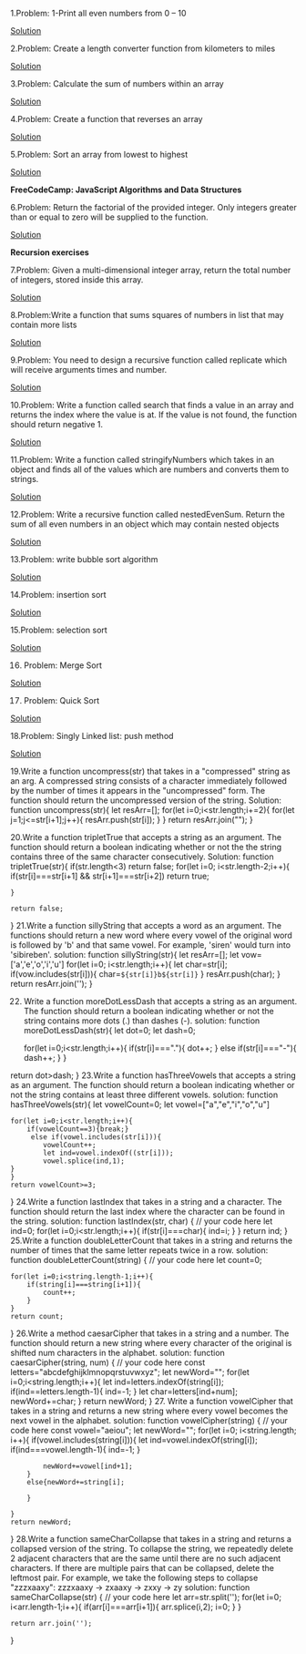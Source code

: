 1.Problem: 1-Print all even numbers from 0 – 10


[Solution](https://github.com/Slmti-BH/js_challenges/blob/main/misc/printEvenNumbers.js)


2.Problem: Create a length converter function from kilometers to miles

[Solution](https://github.com/Slmti-BH/js_challenges/blob/main/misc/lengthConverter.js)


3.Problem: Calculate the sum of numbers within an array

[Solution](https://github.com/Slmti-BH/js_challenges/blob/main/misc/sumNoInArr.js)

4.Problem: Create a function that reverses an array

[Solution](https://github.com/Slmti-BH/js_challenges/blob/main/misc/reverseArr.js)

5.Problem: Sort an array from lowest to highest

[Solution](https://github.com/Slmti-BH/js_challenges/blob/main/misc/sortArr.js)

**FreeCodeCamp: JavaScript Algorithms and Data Structures**

6.Problem: Return the factorial of the provided integer. Only integers greater than or equal to zero will be supplied to the function.

[Solution](https://github.com/Slmti-BH/js_challenges/blob/main/misc/factorializeNumber.js)

**Recursion exercises**

7.Problem: Given a multi-dimensional integer array, return the total number of integers, stored inside this array. 

[Solution](https://github.com/Slmti-BH/js_challenges/blob/main/misc/arrTotalNoIntegers.js)

8.Problem:Write a function that sums squares of numbers in list that may contain more lists

[Solution](https://github.com/Slmti-BH/js_challenges/blob/main/misc/sumSquaresArr.js)

9.Problem: You need to design a recursive function called replicate which will receive arguments times and number.

[Solution](https://github.com/Slmti-BH/js_challenges/blob/main/misc/recursiveReplication.js)

10.Problem: Write a function called search that finds a value in an array and returns the index where the value is at. If the value is not found, the function should return negative 1.

[Solution](https://github.com/Slmti-BH/js_challenges/blob/main/misc/returnIndexOfNo.js)

11.Problem: Write a function called stringifyNumbers which takes in an object and finds all of the values which are numbers and converts them to strings.

[Solution](https://github.com/Slmti-BH/js_challenges/blob/main/misc/stringifyNumbersRecursion.js)

12.Problem: Write a recursive function called nestedEvenSum. Return the sum of all even numbers in an object which may contain nested objects

[Solution](https://github.com/Slmti-BH/js_challenges/blob/main/misc/nestedEvenSum.js)

13.Problem: write bubble sort algorithm

[Solution](https://github.com/Slmti-BH/js_challenges/blob/main/misc/bubbleSort.js)

14.Problem: insertion sort

[Solution](https://github.com/Slmti-BH/js_challenges/blob/main/misc/insertionSort.js)

15.Problem: selection sort

[Solution](https://github.com/Slmti-BH/js_challenges/blob/main/misc/selectionSort.js)

16. Problem: Merge Sort

[Solution](https://github.com/Slmti-BH/js_challenges/blob/main/misc/mergeSort.js)

17. Problem: Quick Sort

[Solution](https://github.com/Slmti-BH/js_challenges/blob/main/misc/quickSort.js)

18.Problem: Singly Linked list: push method

[Solution](https://github.com/Slmti-BH/js_challenges/blob/main/misc/singlyLikedListPush.js)

19.Write a function uncompress(str) that takes in a "compressed" string as an arg. A compressed string consists of a character immediately followed by the number of times it appears in the "uncompressed" form. The function should return the uncompressed version of the string.
Solution:
function uncompress(str){
    let resArr=[];
    for(let i=0;i<str.length;i+=2){
        for(let j=1;j<=str[i+1];j++){
            resArr.push(str[i]);
        }
    }
    return resArr.join("");
}

20.Write a function tripletTrue that accepts a string as an argument. The function should return a boolean indicating whether or not the the string contains three of the same character consecutively.
Solution:
function tripletTrue(str){
    if(str.length<3) return false;
    for(let i=0; i<str.length-2;i++){
        if(str[i]===str[i+1] && str[i+1]===str[i+2]) return true;
        
    } 
    
    return false;
}
21.Write a function sillyString that accepts a word as an argument. The functions should return a new word where every vowel of the original word is followed by 'b' and that same vowel. For example, 'siren' would turn into 'sibireben'.
solution:
function sillyString(str){
    let resArr=[];
    let vow=['a','e','o','i','u']
    for(let i=0; i<str.length;i++){
        let char=str[i];
        if(vow.includes(str[i])){
           char=`${str[i]}b${str[i]}`
        }
        resArr.push(char);
    }
    return resArr.join('');
}

22. Write a function moreDotLessDash that accepts a string as an argument. The function should return a boolean indicating whether or not the string contains more dots (.) than dashes (-).
solution: function moreDotLessDash(str){
    let dot=0;
    let dash=0;
    
    for(let i=0;i<str.length;i++){
        if(str[i]==="."){
            dot++;
        }
        else if(str[i]==="-"){
            dash++;
        }
    }
    
   return dot>dash;
}
23.Write a function hasThreeVowels that accepts a string as an argument. The function should return a boolean indicating whether or not the string contains at least three different vowels.
solution: 
function hasThreeVowels(str){
    let vowelCount=0;
    let vowel=["a","e","i","o","u"]
    
    for(let i=0;i<str.length;i++){
        if(vowelCount==3){break;}
         else if(vowel.includes(str[i])){
            vowelCount++;
            let ind=vowel.indexOf((str[i]));
            vowel.splice(ind,1);
    }
    }
    return vowelCount>=3;
}
24.Write a function lastIndex that takes in a string and a character. The function should return the last index where the character can be found in the string.
solution: function lastIndex(str, char) {
    // your code here
    let ind=0;
    for(let i=0;i<str.length;i++){
        if(str[i]===char){
            ind=i;
        }
    }
    return ind;
}
25.Write a function doubleLetterCount that takes in a string and returns the number of times that the same letter repeats twice in a row.
solution: function doubleLetterCount(string) {
    // your code here
    let count=0;
    
    for(let i=0;i<string.length-1;i++){
        if(string[i]===string[i+1]){
            count++;
        }
    }
    return count;
}
26.Write a method caesarCipher that takes in a string and a number. The function should return a new string where every character of the original is shifted num characters in the alphabet.
solution: function caesarCipher(string, num) {
    // your code here
    const letters="abcdefghijklmnopqrstuvwxyz";
    let newWord="";
    for(let i=0;i<string.length;i++){
        let ind=letters.indexOf(string[i]);
        if(ind==letters.length-1){
            ind=-1;
        }
        let char=letters[ind+num];
        newWord+=char;
    }
    return newWord;
}
27. Write a function vowelCipher that takes in a string and returns a new string where every vowel becomes the next vowel in the alphabet.
solution: function vowelCipher(string) {
    // your code here
    const vowel="aeiou";
    let newWord="";
    for(let i=0; i<string.length; i++){
        if(vowel.includes(string[i])){
            let ind=vowel.indexOf(string[i]);
            if(ind===vowel.length-1){
                ind=-1;
            }
            
            newWord+=vowel[ind+1];
        }
        else{newWord+=string[i];
            
        }
        
    }
    return newWord;
}
28.Write a function sameCharCollapse that takes in a string and returns a collapsed version of the string. To collapse the string, we repeatedly delete 2 adjacent characters that are the same until there are no such adjacent characters. If there are multiple pairs that can be collapsed, delete the leftmost pair. For example, we take the following steps to collapse "zzzxaaxy": zzzxaaxy -> zxaaxy -> zxxy -> zy
solution: function sameCharCollapse(str) {
    // your code here
    let arr=str.split('');
    for(let i=0; i<arr.length-1;i++){
        if(arr[i]===arr[i+1]){
            arr.splice(i,2);
            i=0;
        }
    }
    
    return arr.join('');
}

